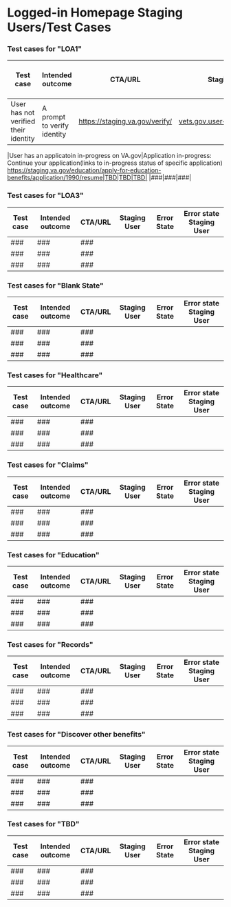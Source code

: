 # Logged-in Homepage Staging Users/Test Cases 

### Test cases for "LOA1"

|Test case|Intended outcome|CTA/URL|Staging User|Error State|Error State Staging User|
|----|----|----|----|----|----|
|User has not verified their identity|A prompt to verify identity|https://staging.va.gov/verify/|vets.gov.user+350@gmail.com|N/A|N/A|

|User has an applicatoin in-progress on VA.gov|Application in-progress: Continue your application(links to in-progress status of specific application) https://staging.va.gov/education/apply-for-education-benefits/application/1990/resume|TBD|TBD|TBD|
|###|###|###|

 ### Test cases for "LOA3"
|Test case|Intended outcome|CTA/URL|Staging User| Error State|Error state Staging User|
|----|----|----|----|----|----|
|###|###|###|
|###|###|###|
|###|###|###|
 
### Test cases for "Blank State"

|Test case|Intended outcome|CTA/URL|Staging User| Error State|Error state Staging User|
|----|----|----|----|----|----|
|###|###|###|
|###|###|###|
|###|###|###|
 
### Test cases for "Healthcare"

|Test case|Intended outcome|CTA/URL|Staging User| Error State|Error state Staging User|
|----|----|----|----|----|----|
|###|###|###|
|###|###|###|
|###|###|###|



### Test cases for "Claims"

|Test case|Intended outcome|CTA/URL|Staging User| Error State|Error state Staging User|
|----|----|----|----|----|----|
|###|###|###|
|###|###|###|
|###|###|###|


### Test cases for "Education"

|Test case|Intended outcome|CTA/URL|Staging User| Error State|Error state Staging User|
|----|----|----|----|----|----|
|###|###|###|
|###|###|###|
|###|###|###|

### Test cases for "Records"
|Test case|Intended outcome|CTA/URL|Staging User| Error State|Error state Staging User|
|----|----|----|----|----|----|
|###|###|###|
|###|###|###|
|###|###|###|

### Test cases for "Discover other benefits"

|Test case|Intended outcome|CTA/URL|Staging User| Error State|Error state Staging User|
|----|----|----|----|----|----|
|###|###|###|
|###|###|###|
|###|###|###|

### Test cases for "TBD"

|Test case|Intended outcome|CTA/URL|Staging User| Error State|Error state Staging User|
|----|----|----|----|----|----|
|###|###|###|
|###|###|###|
|###|###|###|

